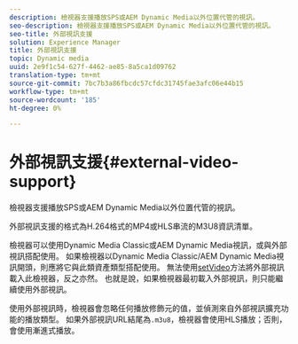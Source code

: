 ```yaml
---
description: 檢視器支援播放SPS或AEM Dynamic Media以外位置代管的視訊。
seo-description: 檢視器支援播放SPS或AEM Dynamic Media以外位置代管的視訊。
seo-title: 外部視訊支援
solution: Experience Manager
title: 外部視訊支援
topic: Dynamic media
uuid: 2e9f1c54-627f-4462-ae85-8a5ca1d09762
translation-type: tm+mt
source-git-commit: 7bc7b3a86fbcdc57cfdc31745fae3afc06e44b15
workflow-type: tm+mt
source-wordcount: '185'
ht-degree: 0%

---
```



# 外部視訊支援{#external-video-support}

檢視器支援播放SPS或AEM Dynamic Media以外位置代管的視訊。

外部視訊支援的格式為H.264格式的MP4或HLS串流的M3U8資訊清單。

檢視器可以使用Dynamic Media Classic或AEM Dynamic Media視訊，或與外部視訊搭配使用。 如果檢視器以Dynamic Media Classic/AEM Dynamic Media視訊開頭，則應將它與此類資產類型搭配使用。 無法使用[setVideo](../../c-html5-aem-asset-viewers/c-html5-aem-video360/c-html5-aem-video360-javascriptapiref/r-html5-aem-video360-javascriptapiref-setvideo.md#reference-85d3422d6ce64a36ac74827120b5a17c)方法將外部視訊載入此檢視器，反之亦然。 也就是說，如果檢視器最初載入外部視訊，則只能繼續使用外部視訊。

使用外部視訊時，檢視器會忽略任何播放修飾元的值，並偵測來自外部視訊擴充功能的播放類型。 如果外部視訊URL結尾為`.m3u8`，檢視器會使用HLS播放；否則，會使用漸進式播放。
